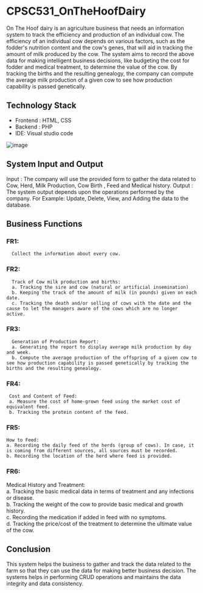 # CPSC531_OnTheHoofDairy

On The Hoof dairy is an agriculture business that needs an information system to track the efficiency and production of an individual cow. The efficiency of an individual cow depends on various factors, such as the fodder's nutrition content and the cow's genes, that will aid in tracking the amount of milk produced by the cow. The system aims to record the above data for making intelligent business decisions, like budgeting the cost for fodder and medical treatment, to determine the value of the cow. By tracking the births and the resulting genealogy, the company can compute the average milk production of a given cow to see how production capability is passed genetically.  

## Technology Stack
 - Frontend : HTML, CSS 
 - Backend : PHP
 - IDE: Visual studio code

![image](https://user-images.githubusercontent.com/71597613/167887903-8ebbaad3-b70b-4508-a410-179a5b68fd4d.png)



## System Input and Output
Input : The company will use the provided form to gather the data related to Cow, Herd, Milk Production, Cow Birth , Feed and Medical history.
Output : The system output depends upon the operations performed by the company. For Example: Update, Delete, View, and Adding the data to the database.

## Business Functions
### FR1: 
      Collect the information about every cow.  
      
### FR2: 
      Track of Cow milk production and births:  
      a. Tracking the sire and cow (natural or artificial insemination)   
      b. Keeping the track of the amount of milk (in pounds) given on each date.   
      c. Tracking the death and/or selling of cows with the date and the cause to let the managers aware of the cows which are no longer active. 
      
### FR3: 
      Generation of Production Report:   
      a. Generating the report to display average milk production by day and week.   
      b. Compute the average production of the offspring of a given cow to see how production capability is passed genetically by tracking the births and the resulting genealogy.   

### FR4: 
     Cost and Content of Feed:   
     a. Measure the cost of home-grown feed using the market cost of equivalent feed.   
     b. Tracking the protein content of the feed. 
     
### FR5: 
    How to Feed:   
    a. Recording the daily feed of the herds (group of cows). In case, it is coming from different sources, all sources must be recorded.   
    b. Recording the location of the herd where feed is provided.  

### FR6: 
   Medical History and Treatment:   
   a. Tracking the basic medical data in terms of treatment and any infections or disease.  
   b. Tracking the weight of the cow to provide basic medical and growth history.   
   c. Recording the medication if added in feed with no symptoms.   
   d. Tracking the price/cost of the treatment to determine the ultimate value of the cow.

## Conclusion
This system helps the business to gather and track the data related to the farm so that they can use the data for making better business decision.
The systems helps in performing CRUD operations and maintains the data integrity and data consistency. 

